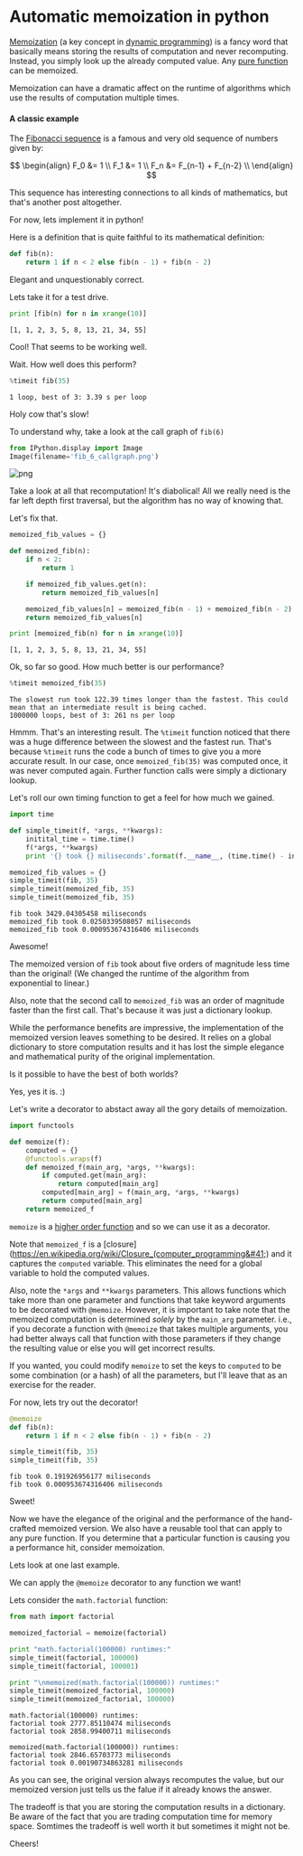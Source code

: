 
Automatic memoization in python
===============================

[Memoization](https://en.wikipedia.org/wiki/Memoization) (a key concept in [dynamic programming](https://en.wikipedia.org/wiki/Dynamic_programming)) is a fancy word that basically means storing the results of computation and never recomputing. Instead, you simply look up the already computed value. Any [pure function](https://en.wikipedia.org/wiki/Pure_function) can be memoized.

Memoization can have a dramatic affect on the runtime of algorithms which use the results of computation multiple times.

#### A classic example ####

The [Fibonacci sequence](https://en.wikipedia.org/wiki/Fibonacci_number) is a famous and very old sequence of numbers given by:

$$
\begin{align}
    F_0 &= 1                 \\
    F_1 &= 1                 \\
    F_n &= F_{n-1} + F_{n-2} \\
\end{align}
$$

This sequence has interesting connections to all kinds of mathematics, but that's another post altogether.

For now, lets implement it in python!

Here is a definition that is quite faithful to its mathematical definition:


```python
def fib(n):
    return 1 if n < 2 else fib(n - 1) + fib(n - 2)
```

Elegant and unquestionably correct.

Lets take it for a test drive.


```python
print [fib(n) for n in xrange(10)]
```

    [1, 1, 2, 3, 5, 8, 13, 21, 34, 55]


Cool! That seems to be working well.

Wait. How well does this perform?


```python
%timeit fib(35)
```

    1 loop, best of 3: 3.39 s per loop


Holy cow that's slow!

To understand why, take a look at the call graph of `fib(6)`


```python
from IPython.display import Image
Image(filename='fib_6_callgraph.png')
```

![png](output_7_0.png)



Take a look at all that recomputation! It's diabolical! All we really need is the far left depth first traversal, but the algorithm has no way of knowing that.

Let's fix that.


```python
memoized_fib_values = {}

def memoized_fib(n):
    if n < 2:
        return 1

    if memoized_fib_values.get(n):
        return memoized_fib_values[n]

    memoized_fib_values[n] = memoized_fib(n - 1) + memoized_fib(n - 2)
    return memoized_fib_values[n]

print [memoized_fib(n) for n in xrange(10)]
```

    [1, 1, 2, 3, 5, 8, 13, 21, 34, 55]


Ok, so far so good. How much better is our performance?


```python
%timeit memoized_fib(35)
```

    The slowest run took 122.39 times longer than the fastest. This could mean that an intermediate result is being cached.
    1000000 loops, best of 3: 261 ns per loop


Hmmm. That's an interesting result. The `%timeit` function noticed that there was a huge difference between the slowest and the fastest run. That's because `%timeit` runs the code a bunch of times to give you a more accurate result. In our case, once `memoized_fib(35)` was computed once, it was never computed again. Further function calls were simply a dictionary lookup.

Let's roll our own timing function to get a feel for how much we gained.


```python
import time

def simple_timeit(f, *args, **kwargs):
    initital_time = time.time()
    f(*args, **kwargs)
    print '{} took {} miliseconds'.format(f.__name__, (time.time() - initital_time) * 1000)

memoized_fib_values = {}
simple_timeit(fib, 35)
simple_timeit(memoized_fib, 35)
simple_timeit(memoized_fib, 35)

```

    fib took 3429.04305458 miliseconds
    memoized_fib took 0.0250339508057 miliseconds
    memoized_fib took 0.000953674316406 miliseconds


Awesome!

The memoized version of `fib` took about five orders of magnitude less time than the original! (We changed the runtime of the algorithm from exponential to linear.)

Also, note that the second call to `memoized_fib` was an order of magnitude faster than the first call. That's because it was just a dictionary lookup.

While the performance benefits are impressive, the implementation of the memoized version leaves something to be desired. It relies on a global dictionary to store computation results and it has lost the simple elegance and mathematical purity of the original implementation.

Is it possible to have the best of both worlds?

Yes, yes it is. :)

Let's write a decorator to abstact away all the gory details of memoization.


```python
import functools

def memoize(f):
    computed = {}
    @functools.wraps(f)
    def memoized_f(main_arg, *args, **kwargs):
        if computed.get(main_arg):
            return computed[main_arg]
        computed[main_arg] = f(main_arg, *args, **kwargs)
        return computed[main_arg]
    return memoized_f
```

`memoize` is a [higher order function](https://en.wikipedia.org/wiki/Higher-order_function) and so we can use it as a decorator.

Note that `memoized_f` is a [closure](https://en.wikipedia.org/wiki/Closure_(computer_programming&#41;) and it captures the `computed` variable. This eliminates the need for a global variable to hold the computed values.

Also, note the `*args` and `**kwargs` parameters. This allows functions which take more than one parameter and functions that take keyword arguments to be decorated with `@memoize`. However, it is important to take note that the memoized computation is determined *solely* by the `main_arg` parameter. i.e., if you decorate a function with `@memoize` that takes multiple arguments, you had better always call that function with those parameters if they change the resulting value or else you will get incorrect results.

If you wanted, you could modify `memoize` to set the keys to `computed` to be some combination (or a hash) of all the parameters, but I'll leave that as an exercise for the reader.

For now, lets try out the decorator!


```python
@memoize
def fib(n):
    return 1 if n < 2 else fib(n - 1) + fib(n - 2)

simple_timeit(fib, 35)
simple_timeit(fib, 35)
```

    fib took 0.191926956177 miliseconds
    fib took 0.000953674316406 miliseconds


Sweet!

Now we have the elegance of the original and the performance of the hand-crafted memoized version. We also have a reusable tool that can apply to any pure function. If you determine that a particular function is causing you a performance hit, consider memoization.

Lets look at one last example.

We can apply the `@memoize` decorator to any function we want!

Lets consider the `math.factorial` function:


```python
from math import factorial

memoized_factorial = memoize(factorial)

print "math.factorial(100000) runtimes:"
simple_timeit(factorial, 100000)
simple_timeit(factorial, 100001)

print "\nmemoized(math.factorial(100000)) runtimes:"
simple_timeit(memoized_factorial, 100000)
simple_timeit(memoized_factorial, 100000)
```

    math.factorial(100000) runtimes:
    factorial took 2777.85110474 miliseconds
    factorial took 2858.99400711 miliseconds

    memoized(math.factorial(100000)) runtimes:
    factorial took 2846.65703773 miliseconds
    factorial took 0.00190734863281 miliseconds


As you can see, the original version always recomputes the value, but our memoized version just tells us the falue if it already knows the answer.

The tradeoff is that you are storing the computation results in a dictionary. Be aware of the fact that you are trading computation time for memory space. Somtimes the tradeoff is well worth it but sometimes it might not be.

Cheers!
